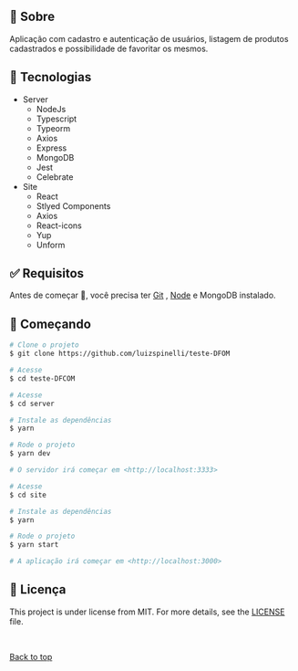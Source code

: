 ## :dart: Sobre ##

Aplicação com cadastro e autenticação de usuários, listagem de produtos cadastrados e possibilidade de favoritar os mesmos.

## :rocket: Tecnologias ##

- Server
  - NodeJs
  - Typescript
  - Typeorm
  - Axios
  - Express
  - MongoDB
  - Jest
  - Celebrate
- Site
  - React
  - Stlyed Components
  - Axios
  - React-icons
  - Yup
  - Unform


## :white_check_mark: Requisitos ##

Antes de começar :checkered_flag:, você precisa ter [Git](https://git-scm.com) , [Node](https://nodejs.org/en/) e MongoDB instalado.

## :checkered_flag: Começando ##

```bash
# Clone o projeto
$ git clone https://github.com/luizspinelli/teste-DFOM

# Acesse
$ cd teste-DFCOM

# Acesse
$ cd server

# Instale as dependências
$ yarn

# Rode o projeto
$ yarn dev

# O servidor irá começar em <http://localhost:3333>

# Acesse
$ cd site

# Instale as dependências
$ yarn

# Rode o projeto
$ yarn start

# A aplicação irá começar em <http://localhost:3000>

```

## :memo: Licença ##

This project is under license from MIT. For more details, see the [LICENSE](LICENSE.md) file.

&#xa0;

<a href="#top">Back to top</a>